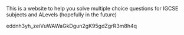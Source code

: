 This is a website to help you solve multiple choice questions for IGCSE subjects and ALevels (hopefully in the future)

eddnh3yh_zeiVuWAWaGkDgun2gK95gdZgrR3m8h4q